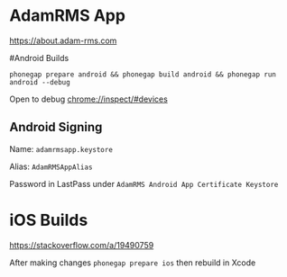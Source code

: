 # AdamRMS App

https://about.adam-rms.com

#Android Builds

`phonegap prepare android && phonegap build android && phonegap run android --debug`

Open to debug [chrome://inspect/#devices](chrome://inspect/#devices)

## Android Signing

Name: `adamrmsapp.keystore`

Alias: `AdamRMSAppAlias`

Password in LastPass under `AdamRMS Android App Certificate Keystore`

# iOS Builds

https://stackoverflow.com/a/19490759 

After making changes `phonegap prepare ios` then rebuild in Xcode